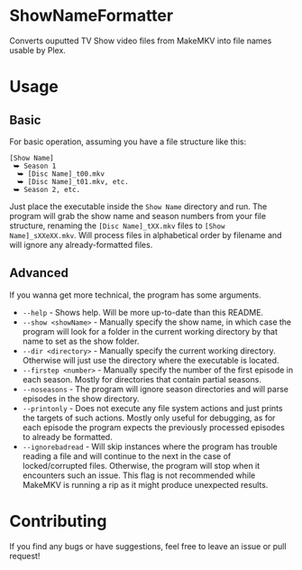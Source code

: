 # ShowNameFormatter
Converts ouputted TV Show video files from MakeMKV into file names usable by Plex.

# Usage
## Basic
For basic operation, assuming you have a file structure like this:
```
[Show Name]
 ⮩ Season 1
  ⮩ [Disc Name]_t00.mkv
  ⮩ [Disc Name]_t01.mkv, etc.
 ⮩ Season 2, etc.
```
Just place the executable inside the `Show Name` directory and run. The program will grab the show name and season numbers from your file structure, renaming the `[Disc Name]_tXX.mkv` files to `[Show Name]_sXXeXX.mkv`. Will process files in alphabetical order by filename and will ignore any already-formatted files.
## Advanced
If you wanna get more technical, the program has some arguments.
* `--help` - Shows help. Will be more up-to-date than this README.
* `--show <showName>` - Manually specify the show name, in which case the program will look for a folder in the current working directory by that name to set as the show folder.
* `--dir <directory>` - Manually specify the current working directory. Otherwise will just use the directory where the executable is located.
* `--firstep <number>` - Manually specify the number of the first episode in each season. Mostly for directories that contain partial seasons.
* `--noseasons` - The program will ignore season directories and will parse episodes in the show directory.
* `--printonly` - Does not execute any file system actions and just prints the targets of such actions. Mostly only useful for debugging, as for each episode the program expects the previously processed episodes to already be formatted.
* `--ignorebadread` - Will skip instances where the program has trouble reading a file and will continue to the next in the case of locked/corrupted files. Otherwise, the program will stop when it encounters such an issue. This flag is not recommended while MakeMKV is running a rip as it might produce unexpected results.

# Contributing
If you find any bugs or have suggestions, feel free to leave an issue or pull request!
